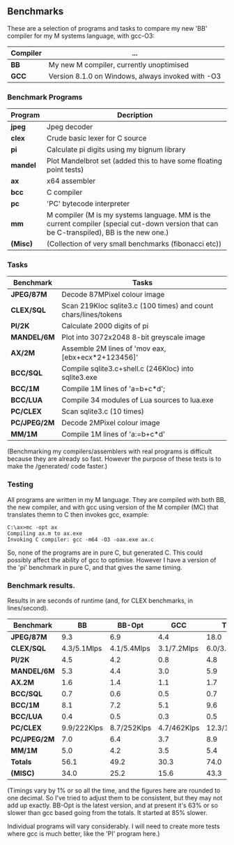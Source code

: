 ## Benchmarks

These are a selection of programs and tasks to compare my new 'BB' compiler for my M systems language, with gcc-O3:

Compiler | ...
--- | ---
**BB** | My new M compiler, currently unoptimised
**GCC** | Version 8.1.0 on Windows, always invoked with -O3

### Benchmark Programs

Program | Decription
--- | ---
**jpeg** | Jpeg decoder
**clex** | Crude basic lexer for C source
**pi** | Calculate pi digits using my bignum library
**mandel** | Plot Mandelbrot set (added this to have some floating point tests)
**ax** | x64 assembler
**bcc** | C compiler
**pc** | 'PC' bytecode interpreter
**mm** | M compiler (M is my systems language. MM is the current compiler (special cut-down version that can be C-transpiled), BB is the new one.)
**(Misc)** | (Collection of very small benchmarks (fibonacci etc))

### Tasks

Benchmark | Tasks
--- | ---
**JPEG/87M** | Decode 87MPixel colour image
**CLEX/SQL** | Scan 219Kloc sqlite3.c (100 times) and count chars/lines/tokens
**PI/2K** | Calculate 2000 digits of pi
**MANDEL/6M** | Plot into 3072x2048 8-bit greyscale image
**AX/2M** | Assemble 2M lines of 'mov eax,\[ebx+ecx\*2+123456\]'
**BCC/SQL** | Compile sqlite3.c+shell.c (246Kloc) into sqlite3.exe
**BCC/1M** | Compile 1M lines of 'a=b+c\*d';
**BCC/LUA** | Compile 34 modules of Lua sources to lua.exe
**PC/CLEX** | Scan sqlite3.c (10 times)
**PC/JPEG/2M** | Decode 2MPixel colour image
**MM/1M** | Compile 1M lines of 'a:=b+c\*d'

(Benchmarking my compilers/assemblers with real programs is difficult because
they are already so fast. However the purpose of these tests is to make the
/generated/ code faster.)

### Testing

All programs are written in my M language. They are compiled with both BB, the new compiler, and with gcc using version of the M compiler (MC)
that translates themn to C then invokes gcc, example:

    C:\ax>mc -opt ax
    Compiling ax.m to ax.exe
    Invoking C compiler: gcc -m64 -O3 -oax.exe ax.c

So, none of the programs are in pure C, but generated C. This could possibly affect the ability of gcc to optimise. However I have a version of the 'pi' benchmark in pure C, and that gives the same timing.

### Benchmark results.

Results in are seconds of runtime (and, for CLEX benchmarks, in lines/second).

Benchmark | BB | BB-Opt | GCC | TCC
--- | --- | --- | --- | ---
**JPEG/87M** | 9.3 | 6.9 |4.4| 18.0 |
**CLEX/SQL** |  4.3/5.1Mlps| 4.1/5.4Mlps | 3.1/7.2Mlps | 6.0/3.6Mlps |
**PI/2K** |   4.5 | 4.2 | 0.8 | 4.8 |
**MANDEL/6M** |   5.3 | 4.4  |  3.0 | 5.9 |
**AX.2M**  |  1.6 | 1.4  |  1.1 | 1.7 |
**BCC/SQL** |   0.7 | 0.6  |  0.5  | 0.7 |
**BCC/1M** |  8.1 |7.2 |    5.1 |  9.6 |
**BCC/LUA** |   0.4 | 0.5 |    0.3  | 0.5 |
**PC/CLEX** |   9.9/222Klps | 8.7/252Klps | 4.7/462Klps | 12.3/179Klps |
**PC/JPEG/2M** |  7.0 |6.4 |    3.7 | 8.9 |
**MM/1M**  |  5.0 |4.2 |    3.5 | 5.4 |
**Totals**  |  56.1|49.2  |30.3 |  74.0 |
**(MISC)** | 34.0 |25.2|  15.6  | 43.3

(Timings vary by 1% or so all the time, and the figures here are rounded to one decimal. So I've tried to adjust them to be consistent, but they may not add up exactly. BB-Opt is the latest version, and at present it's 63% or so slower than gcc based going from the totals. It started at 85% slower.

Individual programs will vary considerably. I will need to create more tests where gcc is much better, like the 'PI' program here.)
